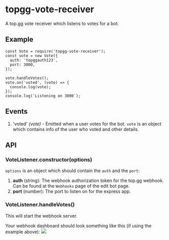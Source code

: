 # topgg-vote-receiver

A top.gg vote receiver which listens to votes for a bot.

## Example

```
const Vote = require('topgg-vote-receiver');
const vote = new Vote({
  auth: 'topggauth123',
  port: 3000,
});

vote.handleVotes();
vote.on('voted', (vote) => {
  console.log(vote);
});
console.log(`Listening on 3000`);
```

## Events

1. 'voted' _(vote)_ - Emitted when a user votes for the bot. `vote` is an object which contains info of the user who voted and other details.

## API

### VoteListener.constructor(options)

`options` is an object which should contain the `auth` and the `port`:

1. **auth** (string): The webhook authorization token for the top.gg webhook. Can be found at the `Webhooks` page of the edit bot page.
2. **port** (number): The port to listen on for the express app.

### VoteListener.handleVotes()

This will start the webhook server.

Your webhook dashboard should look something like this (if using the example above):
![](https://camo.githubusercontent.com/de589c73a4a72f855b595407134d890551d32b77fdd17b28409815b0c656ee2e/68747470733a2f2f692e696d6775722e636f6d2f77466c703448672e706e67)
